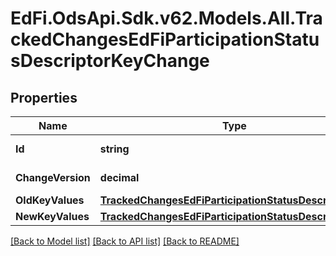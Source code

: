 # EdFi.OdsApi.Sdk.v62.Models.All.TrackedChangesEdFiParticipationStatusDescriptorKeyChange

## Properties

Name | Type | Description | Notes
------------ | ------------- | ------------- | -------------
**Id** | **string** | Resource identifier | [optional] 
**ChangeVersion** | **decimal** | Change version | [optional] 
**OldKeyValues** | [**TrackedChangesEdFiParticipationStatusDescriptorKey**](TrackedChangesEdFiParticipationStatusDescriptorKey.md) |  | [optional] 
**NewKeyValues** | [**TrackedChangesEdFiParticipationStatusDescriptorKey**](TrackedChangesEdFiParticipationStatusDescriptorKey.md) |  | [optional] 

[[Back to Model list]](../../README.md#documentation-for-models) [[Back to API list]](../../README.md#documentation-for-api-endpoints) [[Back to README]](../../README.md)

